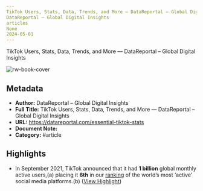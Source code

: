 ```yaml
---
TikTok Users, Stats, Data, Trends, and More — DataReportal – Global Digital Insights
DataReportal – Global Digital Insights
articles
None
2024-05-01
---
```

TikTok Users, Stats, Data, Trends, and More — DataReportal – Global Digital Insights

![rw-book-cover](https://readwise-assets.s3.amazonaws.com/media/uploaded_book_covers/profile_982444/DataReportalSocialSharingImage02.png)

## Metadata
- **Author:** DataReportal – Global Digital Insights
- **Full Title:** TikTok Users, Stats, Data, Trends, and More — DataReportal – Global Digital Insights
- **URL:** https://datareportal.com/essential-tiktok-stats
- **Document Note:** 
- **Category:** #article

## Highlights
- In September 2021, TikTok announced that it had **1 billion** global monthly active users,(a) placing it **6th** in our [ranking](https://datareportal.com/social-media-users) of the world’s most ‘active’ social media platforms.(b) ([View Highlight](https://read.readwise.io/read/01hkrfq5zhzpwte63fej267462))
